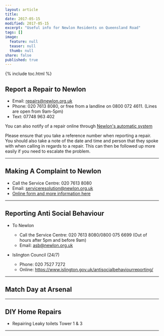 ```yaml
---
layout: article
title: 
date: 2017-05-15
modified: 2017-05-15
excerpt: "Useful info for Newlon Residents on Queensland Road"
tags: []
image:
  feature: null
  teaser: null
  thumb: null
share: false
published: true
---
```


{% include toc.html %}

## Report a Repair to Newlon

+ Email: repairs@newlon.org.uk
+ Phone: 020 7613 8080, or free from a landline on 0800 072 4611. (Lines are open from 9am-5pm)
+ Text: 07748 963 402

You can also notify of a repair online through [Newlon's automatic system](http://www.housecall.co.uk/rep_chk.cfm?ID=733984)

Please ensure that you take a reference number when reporting a repair. You should also take a note of the date and time and person that they spoke with when calling in regards to a repair.  This can then be followed up more easily if you need to escalate the problem.

---

## Making A Complaint to Newlon

+ Call the Service Centre: 020 7613 8080
+ Email: serviceresolution@newlon.org.uk
+ [Online form and more information here](https://www.newlon.org.uk/residents/making-a-complaint/)


---

## Reporting Anti Social Behaviour 

+ To Newlon  
  + Call the Service Centre: 020 7613 8080/0800 075 6699 (Out of hours after 5pm and before 9am)
  + Email: asb@newlon.org.uk
  
+ Islington Council (24/7)
  + Phone: 020 7527 7272 
  + Online: https://www.islington.gov.uk/antisocialbehaviourreporting/


---

## Match Day at Arsenal


---

## DIY Home Repairs 

+ Repairing Leaky toilets Tower 1 & 3 


---

